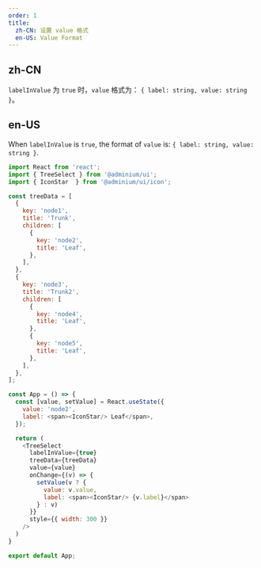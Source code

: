 ```yaml
---
order: 1
title:
  zh-CN: 设置 value 格式
  en-US: Value Format
---
```


## zh-CN

`labelInValue` 为 `true` 时，`value` 格式为： `{ label: string, value: string }`。

## en-US

When `labelInValue` is `true`, the format of `value` is: `{ label: string, value: string }`.

```js
import React from 'react';
import { TreeSelect } from '@adminium/ui';
import { IconStar  } from '@adminium/ui/icon';

const treeData = [
  {
    key: 'node1',
    title: 'Trunk',
    children: [
      {
        key: 'node2',
        title: 'Leaf',
      },
    ],
  },
  {
    key: 'node3',
    title: 'Trunk2',
    children: [
      {
        key: 'node4',
        title: 'Leaf',
      },
      {
        key: 'node5',
        title: 'Leaf',
      },
    ],
  },
];

const App = () => {
  const [value, setValue] = React.useState({
    value: 'node2',
    label: <span><IconStar/> Leaf</span>,
  });

  return (
    <TreeSelect
      labelInValue={true}
      treeData={treeData}
      value={value}
      onChange={(v) => {
        setValue(v ? {
          value: v.value,
          label: <span><IconStar/> {v.label}</span>
        } : v)
      }}
      style={{ width: 300 }}
    />
  )
}

export default App;
```
